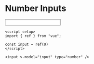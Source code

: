 # Number Inputs

<script setup>
import { ref } from "vue"; 

const input = ref(0)
</script>
<DemoContainer>
<input v-model="input" type="number" />
</DemoContainer>

```vue
<script setup>
import { ref } from "vue"; 

const input = ref(0)
</script>

<input v-model="input" type="number" />
```